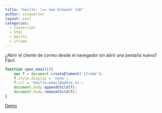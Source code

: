 ```yaml
---
title: "mailto: !== new browser tab"
author: singuerinc
layout: post
categories:
  - javascript
  - html
  - mailto
  - iframe
---
```

 &iquest;Abrir el cliente de correo desde el navegador sin abrir una pesta&ntilde;a nueva? F&aacute;cil.

```javascript
function open_email(){
    var f = document.createElement('iframe');
    f.style.display = 'none';
    f.src = 'mailto:email@addre.ss';
    document.body.appendChild(f);
    document.body.removeChild(f);
}
```

<a href="/static/code/day-011/index.html" target="_blank">Demo</a>
